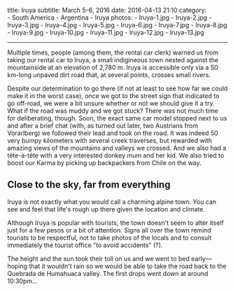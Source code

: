 title: Iruya
subtitle: March 5–6, 2016
date: 2016-04-13 21:10
category:	
    - South America
    - Argentina
    - Iruya
photos:
	- Iruya-1.jpg
	- Iruya-2.jpg
	- Iruya-3.jpg
	- Iruya-4.jpg
	- Iruya-5.jpg
	- Iruya-6.jpg
	- Iruya-7.jpg
	- Iruya-8.jpg
	- Iruya-9.jpg
	- Iruya-10.jpg
	- Iruya-11.jpg
	- Iruya-12.jpg
	- Iruya-13.jpg

---

Multiple times, people (among them, the rental car clerk) warned us from taking our rental car to Iruya, a small indigineous town nested against the mountainside at an elevation of 2,780 m. Iruya is accessible only via a 50 km-long unpaved dirt road that, at several points, crosses small rivers.

Despite our determination to go there (if not at least to see how far we could make it in the worst case), once we got to the street sign that indicated to go off-road, we were a bit unsure whether or not we should give it a try. What if the road was muddy and we got stuck? There was not much time for deliberating, though. Soon, the exact same car model stopped next to us and after a brief chat (with, as turned out later, two Austrians from Vorarlberg) we followed their lead and took on the road. It was indeed 50 very bumpy kilometers with several creek traverses, but rewarded with amazing views of the mountains and valleys we crossed. And we also had a tête-à-tête with a very interested donkey mum and her kid. We also tried to boost our Karma by picking up backpackers from Chile on the way.

## Close to the sky, far from everything
 
Iruya is not exactly what you would call a charming alpine town. You can see and feel that life's rough up there given the location and climate.

Although Iruya is popular with tourists, the town doesn't seem to alter itself just for a few pesos or a bit of attention. Signs all over the town remind tourists to be respectful, not to take photos of the locals and to consult immediately the tourist office "to avoid accidents" (?). 

The height and the sun took their toll on us and we went to bed early—hoping that it wouldn't rain so we would be able to take the road back to the Quebrada de Humahuaca valley. The first drops went down at around 10:30pm…
